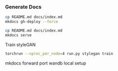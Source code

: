 
### Generate Docs
```bash
cp README.md docs/index.md
mkdocs gh-deploy --force
```


```bash
cp README.md docs/index.md
mkdocs serve
```
Train styleGAN

```bash
torchrun --nproc_per_node=4 run.py stylegan train
```

mkdocs forward port
wandb local setup
